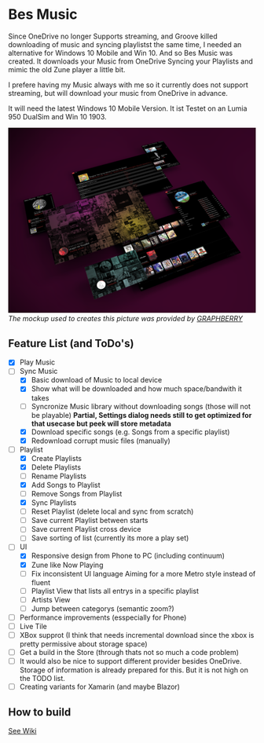 # Bes Music

Since  OneDrive no longer Supports streaming, and Groove killed downloading of music and syncing playlistst the same time,
I needed an alternative for Windows 10 Mobile and Win 10. And so Bes Music was created. It downloads your Music from OneDrive Syncing your Playlists and mimic the old Zune player a little bit.

I prefere having my Music always with me so it currently does not support streaming, but will download your music from OneDrive in advance.

It will need the latest Windows 10 Mobile Version. It ist Testet on an Lumia 950 DualSim and Win 10 1903.


![Mockup](description/Mockup.png)  
*The mockup used to creates this picture was provided by [GRAPHBERRY](https://www.graphberry.com/item/web-screens-psd-mockup)*

 
## Feature List (and ToDo's)
 
  - [x] Play Music
  - [ ] Sync Music
    - [x] Basic download of Music to local device
    - [x] Show what will be downloaded and how much space/bandwith it takes
    - [ ] Syncronize Music library without downloading songs (those will not be playable) **Partial, Settings dialog needs still to get optimized for that usecase but peek will store metadata**
    - [x] Download specific songs (e.g. Songs from a specific playlist) 
    - [x] Redownload corrupt music files (manually) 
 - [ ] Playlist
    - [x] Create Playlists
    - [x] Delete Playlists
    - [ ] Rename Playlists
    - [x] Add Songs to Playlist
    - [ ] Remove Songs from Playlist
    - [x] Sync Playlists
    - [ ] Reset Playlist (delete local and sync from scratch)
    - [ ] Save current Playlist between starts
    - [ ] Save current Playlist cross device
    - [ ] Save sorting of list (currently its more a play set)
 - [ ] UI
    - [x] Responsive design from Phone to PC (including continuum)
    - [x] Zune like Now Playing
    - [ ] Fix inconsistent UI language
          Aiming for a more Metro style instead of fluent
    - [ ] Playlist View that lists all entrys in a specific playlist
    - [ ] Artists View
    - [ ] Jump between categorys (semantic zoom?)
 - [ ] Performance improvements (esspecially for Phone)
 - [ ] Live Tile
 - [ ] XBox supprot (I think that needs incremental download since the xbox is pretty permissive about storage space)
 - [ ] Get a build in the Store (through thats not so much a code problem)
 - [ ] It would also be nice to support different provider besides OneDrive. Storage of information is already prepared for this. But it is not high on the TODO list.
 - [ ] Creating variants for Xamarin (and maybe Blazor)
 
 ## How to build
 
 [See Wiki](https://github.com/LokiMidgard/WP10-Music-Player/wiki/How-to-build-this-repository)
